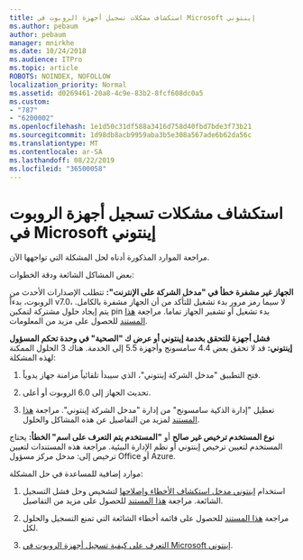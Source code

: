 ```yaml
---
title: استكشاف مشكلات تسجيل أجهزة الروبوت في Microsoft إينتوني
ms.author: pebaum
author: pebaum
manager: mnirkhe
ms.date: 10/24/2018
ms.audience: ITPro
ms.topic: article
ROBOTS: NOINDEX, NOFOLLOW
localization_priority: Normal
ms.assetid: d0269461-20a8-4c9e-83b2-8fcf608dc0a5
ms.custom:
- "787"
- "6200002"
ms.openlocfilehash: 1e1d50c31df588a3416d758d40fbd7bde3f73b21
ms.sourcegitcommit: 1d98db8acb9959aba3b5e308a567ade6b62da56c
ms.translationtype: MT
ms.contentlocale: ar-SA
ms.lasthandoff: 08/22/2019
ms.locfileid: "36500058"
---
```

# <a name="troubleshoot-issues-with-enrolling-android-devices-in-microsoft-intune"></a>استكشاف مشكلات تسجيل أجهزة الروبوت في Microsoft إينتوني

مراجعة الموارد المذكورة أدناه لحل المشكلة التي تواجهها الآن.
  
بعض المشاكل الشائعة ودقة الخطوات:
  
 **الجهاز غير مشفرة خطأ في "مدخل الشركة على الإنترنت":** تتطلب الإصدارات الأحدث من الروبوت، بدءاً v7.0، لا سيما رمز مرور بدء تشغيل للتأكد من أن الجهاز مشفرة بالكامل. يتم إيجاد حلول مشتركة لتمكين pin بدء تشغيل أو تشفير الجهاز تماما. مراجعة [هذا المستند](https://docs.microsoft.com/intune-user-help/your-device-appears-encrypted-but-cp-says-otherwise-android) للحصول على مزيد من المعلومات.
  
 **فشل أجهزة للتحقق بخدمة إينتوني أو عرض ك "الصحية" في وحدة تحكم المسؤول إينتوني:** قد لا تحقق بعض 4.4 سامسونج وأجهزة 5.5 إلى الخدمة. هناك 3 الحلول الممكنة لهذه المشكلة:
  
1. فتح التطبيق "مدخل الشركة إينتوني"، الذي سيبدأ تلقائياً مزامنة جهاز يدوياً.

2. تحديث الجهاز إلى 6.0 الروبوت أو أعلى.

3. تعطيل "إدارة الذكية سامسونج" من إدارة "مدخل الشركة إينتوني". مراجعة [هذا المستند](https://docs.microsoft.com/intune-classic/troubleshoot/troubleshoot-device-enrollment-in-intune#devices-fail-to-check-in-with-the-intune-service-and-display-as-unhealthy-in-the-intune-admin-console) لمزيد من التفاصيل عن هذه المشاكل والحلول.

 **نوع المستخدم ترخيص غير صالح** أو **"المستخدم يتم التعرف على اسم" الخطأ:** يحتاج المستخدم لتعيين ترخيص إينتوني أو نظم الإدارة البيئية. مراجعة هذه المستندات لتعيين ترخيص إلى: مدخل مركز مسؤول Office أو Azure.
  
موارد إضافية للمساعدة في حل المشكلة:
  
1. استخدام [إينتوني مدخل استكشاف الأخطاء وإصلاحها](https://devicemanagement.microsoft.com/#blade/Microsoft_Intune_DeviceSettings/TroubleshootBlade) لتشخيص وحل فشل التسجيل الشائعة. مراجعة [هذا المستند](https://docs.microsoft.com/intune/help-desk-operators) للحصول على مزيد من التفاصيل.

2. مراجعة [هذا المستند](https://docs.microsoft.com/intune-classic/Troubleshoot/troubleshoot-device-enrollment-in-intune) للحصول على قائمة أخطاء الشائعة التي تمنع التسجيل والحلول لكل.

3. [التعرف على كيفية تسجيل أجهزة الروبوت في Microsoft إينتوني](https://docs.microsoft.com/intune/android-enroll).
